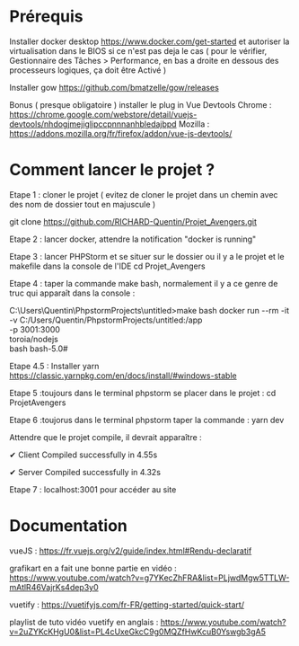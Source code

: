 # Prérequis

Installer docker desktop https://www.docker.com/get-started et autoriser la virtualisation dans le BIOS si ce n'est pas deja le cas ( pour le vérifier, Gestionnaire des Tâches > Performance, en bas a droite en dessous des processeurs logiques, ça doit être Activé )

Installer gow https://github.com/bmatzelle/gow/releases

Bonus ( presque obligatoire ) installer le plug in Vue Devtools 
Chrome : https://chrome.google.com/webstore/detail/vuejs-devtools/nhdogjmejiglipccpnnnanhbledajbpd
Mozilla : https://addons.mozilla.org/fr/firefox/addon/vue-js-devtools/

# Comment lancer le projet ?

Etape 1 : cloner le projet ( evitez de cloner le projet dans un chemin avec des nom de dossier tout en majuscule )

git clone https://github.com/RICHARD-Quentin/Projet_Avengers.git

Etape 2 : lancer docker, attendre la notification "docker is running"

Etape 3 : lancer PHPStorm et se situer sur le dossier ou il y a le projet et le makefile dans la console de l'IDE
cd Projet_Avengers

Etape 4 : taper la commande make bash, normalement il y a ce genre de truc qui apparaît dans la console :

C:\Users\Quentin\PhpstormProjects\untitled>make bash
docker run --rm -it \
                -v C:/Users/Quentin/PhpstormProjects/untitled:/app \
                 -p 3001:3000 \
                 toroia/nodejs \
                 bash
bash-5.0#

Etape 4.5 : Installer yarn https://classic.yarnpkg.com/en/docs/install/#windows-stable

Etape 5 :toujours dans le terminal phpstorm se placer dans le projet : cd ProjetAvengers

Etape 6 :toujorus dans le terminal phpstorm taper la commande : yarn dev

Attendre que le projet compile, il devrait apparaître :

✔ Client
  Compiled successfully in 4.55s

✔ Server
  Compiled successfully in 4.32s
  
Etape 7 : localhost:3001 pour accéder au site

# Documentation
vueJS :
https://fr.vuejs.org/v2/guide/index.html#Rendu-declaratif

grafikart en a fait une bonne partie en vidéo : https://www.youtube.com/watch?v=g7YKecZhFRA&list=PLjwdMgw5TTLW-mAtlR46VajrKs4dep3y0


vuetify : https://vuetifyjs.com/fr-FR/getting-started/quick-start/

playlist de tuto vidéo vuetify en anglais : https://www.youtube.com/watch?v=2uZYKcKHgU0&list=PL4cUxeGkcC9g0MQZfHwKcuB0Yswgb3gA5
